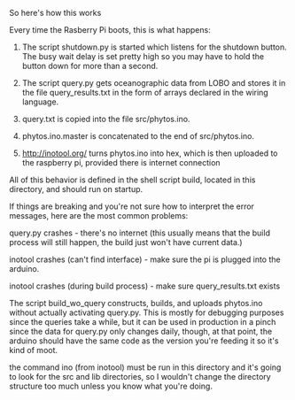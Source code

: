 
So here's how this works

Every time the Rasberry Pi boots, this is what happens:

1. The script shutdown.py is started which listens for the shutdown button.  The busy wait delay is set pretty high so you may have to hold the button down for more than a second.  

2.  The script query.py gets oceanographic data from LOBO and stores it in the file query_results.txt in the form of arrays declared in the wiring language.

3.  query.txt is copied into the file src/phytos.ino. 

4.  phytos.ino.master is concatenated to the end of src/phytos.ino.  

5.  http://inotool.org/ turns phytos.ino into hex, which is then uploaded to the raspberry pi, provided there is internet connection

All of this behavior is defined in the shell script build, located in this directory, and should run on startup.  

If things are breaking and you're not sure how to interpret the error messages, here are the most common problems:

query.py crashes - there's no internet (this usually means that the build process will still happen, the build just won't have current data.)

inotool crashes (can't find interface) - make sure the pi is plugged into the arduino.

inotool crashes (during build process) - make sure query_results.txt exists


The script build_wo_query constructs, builds, and uploads phytos.ino without actually activating query.py.  This is mostly for debugging purposes since the queries take a while, but it can be used in production in a pinch since the data for query.py only changes daily, though, at that point, the arduino should have the same code as the version you're feeding it so it's kind of moot.  

the command ino (from inotool) must be run in this directory and it's going to look for the src and lib directories, so I wouldn't change the directory structure too much unless you know what you're doing.  